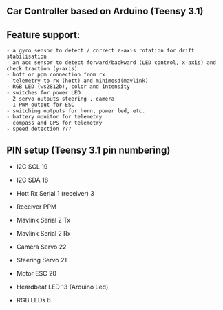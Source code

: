 Car Controller based on Arduino (Teensy 3.1)
------------------------------------------------

Feature support:
----------------
	- a gyro sensor to detect / correct z-axis rotation for drift stabilisation
	- an acc sensor to detect forward/backward (LED control, x-axis) and check traction (y-axis)
	- hott or ppm connection from rx
	- telemetry to rx (hott) and minimosd(mavlink)
	- RGB LED (ws2812b), color and intensity
	- switches for power LED
	- 2 servo outputs steering , camera
	- 1 PWM output for ESC
	- switching outputs for horn, power led, etc.
	- battery monitor for telemetry
	- compass and GPS for telemetry
	- speed detection ???

PIN setup (Teensy 3.1 pin numbering)
------------------------------------
  - I2C SCL 19
  - I2C SDA 18
  
  - Hott Rx Serial 1 (receiver) 3
  - Receiver PPM
  
  - Mavlink Serial 2 Tx
  - Mavlink Serial 2 Rx

  - Camera Servo 22 
  - Steering Servo 21
  - Motor ESC 20 
  
  - Heardbeat LED 13 (Arduino Led)
  - RGB LEDs 6
  

  
